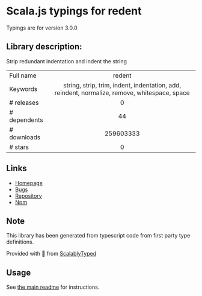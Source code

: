 
# Scala.js typings for redent

Typings are for version 3.0.0

## Library description:
Strip redundant indentation and indent the string

|                    |                 |
| ------------------ | :-------------: |
| Full name          | redent |
| Keywords           | string, strip, trim, indent, indentation, add, reindent, normalize, remove, whitespace, space |
| # releases         | 0 |
| # dependents       | 44 |
| # downloads        | 259603333 |
| # stars            | 0 |

## Links
- [Homepage](https://github.com/sindresorhus/redent#readme)
- [Bugs](https://github.com/sindresorhus/redent/issues)
- [Repository](https://github.com/sindresorhus/redent)
- [Npm](https://www.npmjs.com/package/redent)
    


## Note
This library has been generated from typescript code from first party type definitions.

Provided with :purple_heart: from [ScalablyTyped](https://github.com/oyvindberg/ScalablyTyped)

## Usage
See [the main readme](../../readme.md) for instructions.


